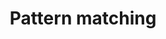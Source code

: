 ---
title: 'Pattern matching'
description: Pattern matching empowers developers to effortlessly extract pertinent data from intricate patterns and execute precise operations based on the data's structure and content. Both Ballerina and Java offer the ability to handle complex data structures concisely and expressively using pattern matching techniques. 
url: https://github.com/ballerina-guides/integration-samples/tree/main/dop-pattern-matching
---